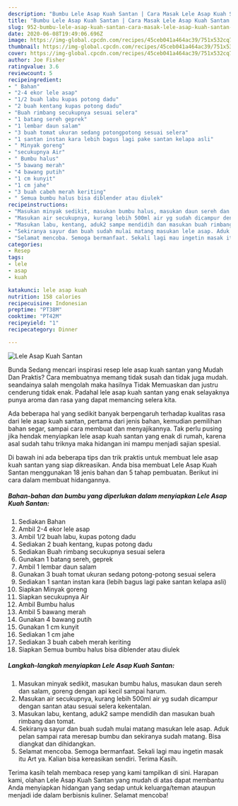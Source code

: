 ```yaml
---
description: "Bumbu Lele Asap Kuah Santan | Cara Masak Lele Asap Kuah Santan Yang Paling Enak"
title: "Bumbu Lele Asap Kuah Santan | Cara Masak Lele Asap Kuah Santan Yang Paling Enak"
slug: 952-bumbu-lele-asap-kuah-santan-cara-masak-lele-asap-kuah-santan-yang-paling-enak
date: 2020-06-08T19:49:06.696Z
image: https://img-global.cpcdn.com/recipes/45ceb041a464ac39/751x532cq70/lele-asap-kuah-santan-foto-resep-utama.jpg
thumbnail: https://img-global.cpcdn.com/recipes/45ceb041a464ac39/751x532cq70/lele-asap-kuah-santan-foto-resep-utama.jpg
cover: https://img-global.cpcdn.com/recipes/45ceb041a464ac39/751x532cq70/lele-asap-kuah-santan-foto-resep-utama.jpg
author: Joe Fisher
ratingvalue: 3.6
reviewcount: 5
recipeingredient:
- " Bahan"
- "2-4 ekor lele asap"
- "1/2 buah labu kupas potong dadu"
- "2 buah kentang kupas potong dadu"
- "Buah rimbang secukupnya sesuai selera"
- "1 batang sereh geprek"
- "1 lembar daun salam"
- "3 buah tomat ukuran sedang potongpotong sesuai selera"
- "1 santan instan kara lebih bagus lagi pake santan kelapa asli"
- " Minyak goreng"
- "secukupnya Air"
- " Bumbu halus"
- "5 bawang merah"
- "4 bawang putih"
- "1 cm kunyit"
- "1 cm jahe"
- "3 buah cabeh merah keriting"
- " Semua bumbu halus bisa diblender atau diulek"
recipeinstructions:
- "Masukan minyak sedikit, masukan bumbu halus, masukan daun sereh dan salam, goreng dengan api kecil sampai harum."
- "Masukan air secukupnya, kurang lebih 500ml air yg sudah dicampur dengan santan atau sesuai selera kekentalan."
- "Masukan labu, kentang, aduk2 sampe mendidih dan masukan buah rimbang dan tomat."
- "Sekiranya sayur dan buah sudah mulai matang masukan lele asap. Aduk pelan sampai rata meresap bumbu dan sekiranya sudah matang. Bisa diangkat dan dihidangkan."
- "Selamat mencoba. Semoga bermanfaat. Sekali lagi mau ingetin masak itu Art ya. Kalian bisa kereasikan sendiri. Terima Kasih."
categories:
- Resep
tags:
- lele
- asap
- kuah

katakunci: lele asap kuah 
nutrition: 158 calories
recipecuisine: Indonesian
preptime: "PT38M"
cooktime: "PT42M"
recipeyield: "1"
recipecategory: Dinner

---
```



![Lele Asap Kuah Santan](https://img-global.cpcdn.com/recipes/45ceb041a464ac39/751x532cq70/lele-asap-kuah-santan-foto-resep-utama.jpg)

Bunda Sedang mencari inspirasi resep lele asap kuah santan yang Mudah Dan Praktis? Cara membuatnya memang tidak susah dan tidak juga mudah. seandainya salah mengolah maka hasilnya Tidak Memuaskan dan justru cenderung tidak enak. Padahal lele asap kuah santan yang enak selayaknya punya aroma dan rasa yang dapat memancing selera kita.

Ada beberapa hal yang sedikit banyak berpengaruh terhadap kualitas rasa dari lele asap kuah santan, pertama dari jenis bahan, kemudian pemilihan bahan segar, sampai cara membuat dan menyajikannya. Tak perlu pusing jika hendak menyiapkan lele asap kuah santan yang enak di rumah, karena asal sudah tahu triknya maka hidangan ini mampu menjadi sajian spesial.




Di bawah ini ada beberapa tips dan trik praktis untuk membuat lele asap kuah santan yang siap dikreasikan. Anda bisa membuat Lele Asap Kuah Santan menggunakan 18 jenis bahan dan 5 tahap pembuatan. Berikut ini cara dalam membuat hidangannya.

<!--inarticleads1-->

##### Bahan-bahan dan bumbu yang diperlukan dalam menyiapkan Lele Asap Kuah Santan:

1. Sediakan  Bahan
1. Ambil 2-4 ekor lele asap
1. Ambil 1/2 buah labu, kupas potong dadu
1. Sediakan 2 buah kentang, kupas potong dadu
1. Sediakan Buah rimbang secukupnya sesuai selera
1. Gunakan 1 batang sereh, geprek
1. Ambil 1 lembar daun salam
1. Gunakan 3 buah tomat ukuran sedang potong-potong sesuai selera
1. Sediakan 1 santan instan kara (lebih bagus lagi pake santan kelapa asli)
1. Siapkan  Minyak goreng
1. Siapkan secukupnya Air
1. Ambil  Bumbu halus
1. Ambil 5 bawang merah
1. Gunakan 4 bawang putih
1. Gunakan 1 cm kunyit
1. Sediakan 1 cm jahe
1. Sediakan 3 buah cabeh merah keriting
1. Siapkan  Semua bumbu halus bisa diblender atau diulek




<!--inarticleads2-->

##### Langkah-langkah menyiapkan Lele Asap Kuah Santan:

1. Masukan minyak sedikit, masukan bumbu halus, masukan daun sereh dan salam, goreng dengan api kecil sampai harum.
1. Masukan air secukupnya, kurang lebih 500ml air yg sudah dicampur dengan santan atau sesuai selera kekentalan.
1. Masukan labu, kentang, aduk2 sampe mendidih dan masukan buah rimbang dan tomat.
1. Sekiranya sayur dan buah sudah mulai matang masukan lele asap. Aduk pelan sampai rata meresap bumbu dan sekiranya sudah matang. Bisa diangkat dan dihidangkan.
1. Selamat mencoba. Semoga bermanfaat. Sekali lagi mau ingetin masak itu Art ya. Kalian bisa kereasikan sendiri. Terima Kasih.




Terima kasih telah membaca resep yang kami tampilkan di sini. Harapan kami, olahan Lele Asap Kuah Santan yang mudah di atas dapat membantu Anda menyiapkan hidangan yang sedap untuk keluarga/teman ataupun menjadi ide dalam berbisnis kuliner. Selamat mencoba!
